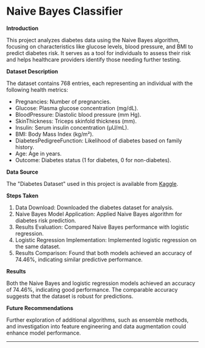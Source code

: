 # Naive Bayes Classifier

**Introduction**

This project analyzes diabetes data using the Naive Bayes algorithm, focusing on characteristics like glucose levels, blood pressure, and BMI to predict diabetes risk. It serves as a tool for individuals to assess their risk and helps healthcare providers identify those needing further testing.

**Dataset Description**

The dataset contains 768 entries, each representing an individual with the following health metrics:
- Pregnancies: Number of pregnancies.
- Glucose: Plasma glucose concentration (mg/dL).
- BloodPressure: Diastolic blood pressure (mm Hg).
- SkinThickness: Triceps skinfold thickness (mm).
- Insulin: Serum insulin concentration (μU/mL).
- BMI: Body Mass Index (kg/m²).
- DiabetesPedigreeFunction: Likelihood of diabetes based on family history.
- Age: Age in years.
- Outcome: Diabetes status (1 for diabetes, 0 for non-diabetes).

**Data Source**

The "Diabetes Dataset" used in this project is available from [Kaggle](https://www.kaggle.com/datasets/uciml/pima-indians-diabetes-database).

**Steps Taken**

1. Data Download: Downloaded the diabetes dataset for analysis.
2. Naive Bayes Model Application: Applied Naive Bayes algorithm for diabetes risk prediction.
3. Results Evaluation: Compared Naive Bayes performance with logistic regression.
4. Logistic Regression Implementation: Implemented logistic regression on the same dataset.
5. Results Comparison: Found that both models achieved an accuracy of 74.46%, indicating similar predictive performance.

**Results**

Both the Naive Bayes and logistic regression models achieved an accuracy of 74.46%, indicating good performance. The comparable accuracy suggests that the dataset is robust for predictions.

**Future Recommendations**

Further exploration of additional algorithms, such as ensemble methods, and investigation into feature engineering and data augmentation could enhance model performance.

------------------------------------------------------------------------------------------------------------------------
